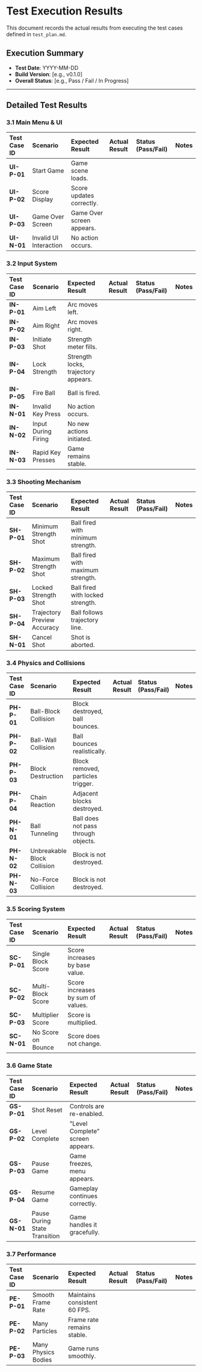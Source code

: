 # Test Execution Results

This document records the actual results from executing the test cases defined in `test_plan.md`.

## Execution Summary

-   **Test Date**: YYYY-MM-DD
-   **Build Version**: [e.g., v0.1.0]
-   **Overall Status**: [e.g., Pass / Fail / In Progress]

---

## Detailed Test Results

### 3.1 Main Menu & UI

| Test Case ID | Scenario | Expected Result | Actual Result | Status (Pass/Fail) | Notes |
| :--- | :--- | :--- | :--- | :--- | :--- |
| **UI-P-01** | Start Game | Game scene loads. | | | |
| **UI-P-02** | Score Display | Score updates correctly. | | | |
| **UI-P-03** | Game Over Screen | Game Over screen appears. | | | |
| **UI-N-01** | Invalid UI Interaction | No action occurs. | | | |

### 3.2 Input System

| Test Case ID | Scenario | Expected Result | Actual Result | Status (Pass/Fail) | Notes |
| :--- | :--- | :--- | :--- | :--- | :--- |
| **IN-P-01** | Aim Left | Arc moves left. | | | |
| **IN-P-02** | Aim Right | Arc moves right. | | | |
| **IN-P-03** | Initiate Shot | Strength meter fills. | | | |
| **IN-P-04** | Lock Strength | Strength locks, trajectory appears. | | | |
| **IN-P-05** | Fire Ball | Ball is fired. | | | |
| **IN-N-01** | Invalid Key Press | No action occurs. | | | |
| **IN-N-02** | Input During Firing | No new actions initiated. | | | |
| **IN-N-03** | Rapid Key Presses | Game remains stable. | | | |

### 3.3 Shooting Mechanism

| Test Case ID | Scenario | Expected Result | Actual Result | Status (Pass/Fail) | Notes |
| :--- | :--- | :--- | :--- | :--- | :--- |
| **SH-P-01** | Minimum Strength Shot | Ball fired with minimum strength. | | | |
| **SH-P-02** | Maximum Strength Shot | Ball fired with maximum strength. | | | |
| **SH-P-03** | Locked Strength Shot | Ball fired with locked strength. | | | |
| **SH-P-04** | Trajectory Preview Accuracy | Ball follows trajectory line. | | | |
| **SH-N-01** | Cancel Shot | Shot is aborted. | | | |

### 3.4 Physics and Collisions

| Test Case ID | Scenario | Expected Result | Actual Result | Status (Pass/Fail) | Notes |
| :--- | :--- | :--- | :--- | :--- | :--- |
| **PH-P-01** | Ball-Block Collision | Block destroyed, ball bounces. | | | |
| **PH-P-02** | Ball-Wall Collision | Ball bounces realistically. | | | |
| **PH-P-03** | Block Destruction | Block removed, particles trigger. | | | |
| **PH-P-04** | Chain Reaction | Adjacent blocks destroyed. | | | |
| **PH-N-01** | Ball Tunneling | Ball does not pass through objects. | | | |
| **PH-N-02** | Unbreakable Block Collision | Block is not destroyed. | | | |
| **PH-N-03** | No-Force Collision | Block is not destroyed. | | | |

### 3.5 Scoring System

| Test Case ID | Scenario | Expected Result | Actual Result | Status (Pass/Fail) | Notes |
| :--- | :--- | :--- | :--- | :--- | :--- |
| **SC-P-01** | Single Block Score | Score increases by base value. | | | |
| **SC-P-02** | Multi-Block Score | Score increases by sum of values. | | | |
| **SC-P-03** | Multiplier Score | Score is multiplied. | | | |
| **SC-N-01** | No Score on Bounce | Score does not change. | | | |

### 3.6 Game State

| Test Case ID | Scenario | Expected Result | Actual Result | Status (Pass/Fail) | Notes |
| :--- | :--- | :--- | :--- | :--- | :--- |
| **GS-P-01** | Shot Reset | Controls are re-enabled. | | | |
| **GS-P-02** | Level Complete | "Level Complete" screen appears. | | | |
| **GS-P-03** | Pause Game | Game freezes, menu appears. | | | |
| **GS-P-04** | Resume Game | Gameplay continues correctly. | | | |
| **GS-N-01** | Pause During State Transition | Game handles it gracefully. | | | |

### 3.7 Performance

| Test Case ID | Scenario | Expected Result | Actual Result | Status (Pass/Fail) | Notes |
| :--- | :--- | :--- | :--- | :--- | :--- |
| **PE-P-01** | Smooth Frame Rate | Maintains consistent 60 FPS. | | | |
| **PE-P-02** | Many Particles | Frame rate remains stable. | | | |
| **PE-P-03** | Many Physics Bodies | Game runs smoothly. | | | |